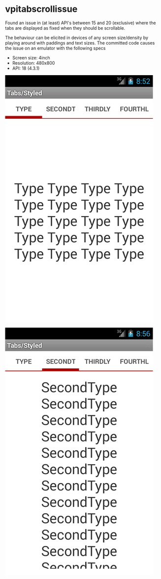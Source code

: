 # vpitabscrollissue

Found an issue in (at least) API's between 15 and 20 (exclusive) where the tabs are displayed as fixed when they should be scrollable.

The behaviour can be elicited in devices of any screen size/density by playing around with paddings and text sizes. The committed code causes the issue on an emulator with the following specs

* Screen size: 4inch
* Resolution: 480x800
* API: 18 (4.3.1)

![Screenshot of issue](screenshot.png)

![Screenshot of issue](screenshot2.png)
